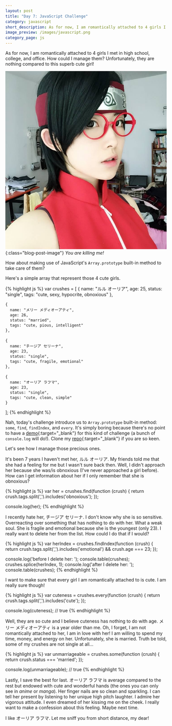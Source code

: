 ```yaml
---
layout: post
title: "Day 7: JavaScript Challenge"
category: javascript
short_description: As for now, I am romantically attached to 4 girls I met in high school, college, and office. How could I manage them?
image_preview: /images/javascript.png
category_page: js
---
```


As for now, I am romantically attached to 4 girls I met in
high school, college, and office. How could I manage them? Unfortunately,
they are nothing compared to this superb cute girl!

![kawai pisaaaan!](/images/kawai.jpg){:class="blog-post-image"}
<em class="description">You are killing me!</em>

How about making use of JavaScript's `Array.prototype` built-in method to take care of them?

Here's a simple array that represent those 4 cute girls.

{% highlight js %}
  var crushes = [
    {
      name: "ルル オーリア",
      age: 25,
      status: "single",
      tags: "cute, sexy, hypocrite, obnoxious"
    },

    {
      name: "メリー メディオーアティ",
      age: 26,
      status: "married",
      tags: "cute, pious, intelligent"
    },

    {
      name: "チージア セリーナ",
      age: 23,
      status: "single",
      tags: "cute, fragile, emotional"
    },

    {
      name: "オーリア ラフマ",
      age: 23,
      status: "single",
      tags: "cute, clean, simple"
    }
  ];
{% endhighlight %}

Nah, today's challenge introduce us to `Array.prototype` built-in method:
`some`, `find`, `findIndex`, and `every`. It's simply boring because there's
no point to have a [demo](/demo_day7){:target="_blank"}
for this kind of challenge (a bunch of `console.log` will do!). Clone my
[repo](https://github.com/miayam/js30){:target="_blank"} if you are so keen.

Let's see how I manage those precious ones.

It's been 7 years I haven't met her, ルル オーリア. My friends told me that
she had a feeling for me but I wasn't sure back then. Well, I didn't approach
her because she was/is obnoxious (I've never approached a girl before). How can
I get information about her if I only remember that she is obnoxious?

{% highlight js %}
  var her = crushes.find(function (crush) {
    return crush.tags.split(',').includes('obnoxious');
  });

  console.log(her);
{% endhighlight %}

I recently hate her, チージア セリーナ. I don't know why she is so sensitive. Overreacting over
something that has nothing to do with her. What a weak soul. She is fragile
and emotional because she is the youngest (only 23). I really want to
delete her from the list. How could I do that if I would?

{% highlight js %}
  var herIndex = crushes.findIndex(function (crush) {
    return crush.tags.split(',').includes('emotional') && crush.age === 23;
  });

  console.log('before I delete her: ');
  console.table(crushes);
  crushes.splice(herIndex, 1);
  console.log('after I delete her: ');
  console.table(crushes);
{% endhighlight %}

I want to make sure that every girl I am romantically attached to is cute.
I am really sure though!

{% highlight js %}
  var cuteness = crushes.every(function (crush) {
    return crush.tags.split(',').includes('cute');
  });

  console.log(cuteness); // true
{% endhighlight %}

Well, they are so cute and I believe cuteness has nothing to do with age.
メリー メディオーアティ is a year older than me. Oh, I forget, I am not
romantically attached to her, I am in love with her! I am willing to spend
my time, money, and energy on her. Unfortunately, she is married. Truth be told,
some of my crushes are not single at all...

{% highlight js %}
  var unmarriageable = crushes.some(function (crush) {
    return crush.status === 'married';
  });

  console.log(unmarriageable); // true
{% endhighlight %}

Lastly, I save the best for last. オーリア ラフマ is average compared to the rest
but endowed with cute and wonderful hands (the ones you can only see in
*anime* or *manga*). Her finger nails are so clean and sparkling. I can tell
her present by listening to her unique high pitch laughter. I admire her
vigorous attitude. I even dreamed of her kissing me on the cheek. I really
want to make a confession about this feeling. Maybe next time.

I like オーリア ラフマ. Let me sniff you from short distance, my dear!
